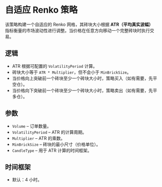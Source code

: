 # 自适应 Renko 策略

该策略构建一个自适应的 Renko 网格，其砖块大小根据 **ATR（平均真实波幅）** 指标衡量的市场波动性进行调整。当价格在任意方向移动一个完整砖块时执行交易。

## 逻辑
- ATR 根据可配置的 `VolatilityPeriod` 计算。
- 砖块大小等于 `ATR * Multiplier`，但不会小于 `MinBrickSize`。
- 当价格向上突破前一个砖块至少一个砖块大小时，策略买入（如有需要，先平空仓）。
- 当价格向下突破前一个砖块至少一个砖块大小时，策略卖出（如有需要，先平多仓）。

## 参数
- `Volume` – 订单数量。
- `VolatilityPeriod` – ATR 的计算周期。
- `Multiplier` – ATR 的乘数。
- `MinBrickSize` – 砖块的最小尺寸（价格单位）。
- `CandleType` – 用于 ATR 计算的时间框架。

## 时间框架
- 默认：4 小时。
